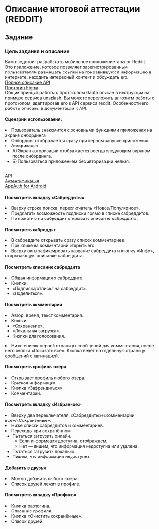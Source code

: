 <h1>Описание итоговой аттестации (REDDIT)</h1>
<h2>Задание </h2>
<h3>Цель задания и описание</h3>
Вам предстоит разработать мобильное приложение-аналог Reddit. 
<br>
Это приложение, которое позволяет зарегистрированным пользователям размещать ссылки на понравившуюся информацию в интернете, находить интересный контент и обсуждать его.
<br><a href="https://www.reddit.com/dev/api/#GET_api_v1_collections_collection">
Полное описание API</a>
<br><a href="https://www.figma.com/file/th9m6fDtRtFXxkGTsB2FZd/%D0%90%D0%BD%D0%B0%D0%BB%D0%BE%D0%B3-Reddit?node-id=13%3A0">Прототип Figma</a>
<br>
Общий принцип работы с протоколом Oaoth описан в инструкции на примере сервиса unsplash. Вы можете переложить алгоритм работы с протоколом, адаптировав его к API сервиса reddit. Особенности его работы описаны в документации к API.


<h4>Сценарии использования:</h4>
<li>Пользователь знакомится с основными функциями приложения на экране онбординга
<li>Онбординг отображается сразу при первом запуске приложения.
<li>Авторизация
<ul><li>А) Экран авторизации отображается всегда следующим экраном после онбординга.
<li>Б) Пользоваться приложением без авторизации нельзя.</ul>
<br>
API
<br><a href="https://github.com/pratik98/Reddit-OAuth">
Аутентификация
<br><a href="https://github.com/openid/AppAuth-Android">
AppAuth for Android</a>


<h4>Посмотреть вкладку «Сабреддиты»</h4>
<li>Вверху строка поиска, переключатель «Новое/Популярное».
<li>Предлагать возможность подписки прямо в списке сабреддитов.
<li>По нажатию на сабреддит открывать описание сабреддита.


<h4>Посмотреть сабреддит</h4>
<li>В сабреддите открывать сразу список комментариев.
<li>При клике на комментарий открыть его.
<li>Вверху окна зафиксировать название сабреддита и кнопку «Инфо», открывающую описание сабреддита.


<h4>Посмотреть описание сабреддита</h4>
<li>Общая информация о сабреддите.
<li>Кнопки:<ul>
<li>«Подписка/отписка на сабреддит».
<li>«Поделиться».</ul>


<h4>Посмотреть комментарии</h4>
<li>Автор, время, текст комментария.
<li>Кнопки:
<ul><li>«Сохранение».
<li>«Локальная загрузка».
<li>Кнопки для голосования.</ul>
<li>Ниже список первой страницы сообщений для комментария, после него кнопка «Показать всё». Кнопка ведёт на отдельную страницу сообщений с пагинацией.


<h4>Посмотреть профиль юзера</h4>
<li>Открывает профиль любого юзера.
<li>Краткая информация.
<li>Кнопка «Зафрендиться».
<li>Комментарии.


<h4>Посмотреть вкладку «Избранное»</h4>
<li>Вверху два переключателя: «Сабреддиты»/«Комментарии все»/«Сохранённые».
<li>Ниже списки сабреддитов и комментариев.
<li>Переходы при сохранённом:
<ul>
<li>Пытаться загрузить онлайн.
<ul>
<li>Если информация доступна, отображаем.
<li>Нет ― пишем, что информация недоступна или удалена.</ul>
<li>Пытаться загрузить локально.
<li>Пишем, что информация недоступна.</ul>


<h4>Добавить в друзья</h4>
<li>Можно добавить любого юзера.
<li>Список друзей лежит в профиле.


<h4>Посмотреть вкладку «Профиль»</h4>
<li>Кнопка разлогина.
<li>Описание профиля.
<li>Кнопка «Очистить сохранённые».
<li>Список друзей.
